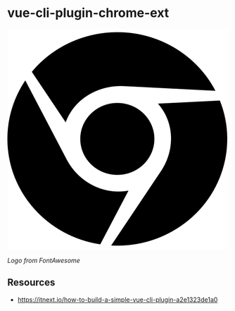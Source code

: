 
# vue-cli-plugin-chrome-ext

![chrome logo](./logo.png)

_Logo from FontAwesome_

## Resources 
- https://itnext.io/how-to-build-a-simple-vue-cli-plugin-a2e1323de1a0
